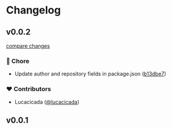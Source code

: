 # Changelog


## v0.0.2

[compare changes](https://github.com/lucacicada/voidlib/compare/v0.0.1...v0.0.2)

### 🏡 Chore

- Update author and repository fields in package.json ([b13dbe7](https://github.com/lucacicada/voidlib/commit/b13dbe7))

### ❤️ Contributors

- Lucacicada ([@lucacicada](https://github.com/lucacicada))

## v0.0.1

